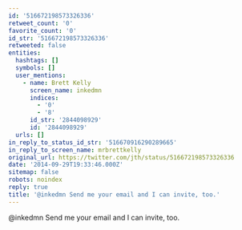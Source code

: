 ```yaml
---
id: '516672198573326336'
retweet_count: '0'
favorite_count: '0'
id_str: '516672198573326336'
retweeted: false
entities:
  hashtags: []
  symbols: []
  user_mentions:
    - name: Brett Kelly
      screen_name: inkedmn
      indices:
        - '0'
        - '8'
      id_str: '2844098929'
      id: '2844098929'
  urls: []
in_reply_to_status_id_str: '516670916290289665'
in_reply_to_screen_name: mrbrettkelly
original_url: https://twitter.com/jth/status/516672198573326336
date: '2014-09-29T19:33:46.000Z'
sitemap: false
robots: noindex
reply: true
title: '@inkedmn Send me your email and I can invite, too.'
---
```


@inkedmn Send me your email and I can invite, too.